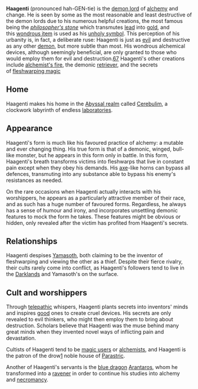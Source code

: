  **Haagenti** (pronounced hah-GEN-tie) is the [demon lord](https://pathfinderwiki.com/wiki/Demon_lord "Demon lord") of [alchemy](https://pathfinderwiki.com/wiki/Alchemy "Alchemy") and change. He is seen by some as the most reasonable and least destructive of the demon lords due to his numerous helpful creations, the most famous being the _[philosopher's stone](https://pathfinderwiki.com/w/index.php?title=Philosopher%27s_stone&action=edit&redlink=1 "Philosopher's stone (page does not exist)")_ which transmutes [lead](https://pathfinderwiki.com/wiki/Lead "Lead") into [gold](https://pathfinderwiki.com/wiki/Gold "Gold"), and this [wondrous item](https://pathfinderwiki.com/wiki/Magic_item "Magic item") is used as his [unholy symbol](https://pathfinderwiki.com/wiki/Unholy_symbol "Unholy symbol"). This perception of his urbanity is, in fact, a deliberate ruse: Haagenti is just as [evil](https://pathfinderwiki.com/wiki/Evil "Evil") and destructive as any other [demon](https://pathfinderwiki.com/wiki/Demon "Demon"), but more subtle than most. His wondrous alchemical devices, although seemingly beneficial, are only granted to those who would employ them for evil and destruction.[6](https://pathfinderwiki.com/wiki/Haagenti#cite_note-lords-of-chaos-book-of-the-damned-volume-2-16-6)[7](https://pathfinderwiki.com/wiki/Haagenti#cite_note-book-of-the-damned-sourcebook-56-7) Haagenti's other creations include [alchemist's fire](https://pathfinderwiki.com/w/index.php?title=Alchemist%27s_fire&action=edit&redlink=1 "Alchemist's fire (page does not exist)"), the demonic [retriever](https://pathfinderwiki.com/wiki/Retriever "Retriever"), and the secrets of [fleshwarping magic](https://pathfinderwiki.com/wiki/Fleshwarping "Fleshwarping")

## Home

Haagenti makes his home in the [Abyssal realm](https://pathfinderwiki.com/wiki/Abyssal_realm "Abyssal realm") called [Cerebulim](https://pathfinderwiki.com/wiki/Cerebulim "Cerebulim"), a clockwork labyrinth of endless [laboratories](https://pathfinderwiki.com/wiki/Laboratories "Laboratories").

## Appearance

Haagenti's form is much like his favoured practice of alchemy: a mutable and ever changing thing. His true form is that of a demonic, winged, bull-like monster, but he appears in this form only in battle. In this form, Haagenti's breath transforms victims into fleshwarps that live in constant pain except when they obey his demands. His [axe](https://pathfinderwiki.com/wiki/Axe "Axe")-like horns can bypass all defences, transmuting into any substance able to bypass his enemy's resistances as needed.

On the rare occasions when Haagenti actually interacts with his worshippers, he appears as a particularly attractive member of their race, and as such has a huge number of favoured forms. Regardless, he always has a sense of humour and irony, and incorporates unsettling demonic features to mock the form he takes. These features might be obvious or hidden, only revealed after the victim has profited from Haagenti's secrets.

## Relationships

Haagenti despises [Yamasoth](https://pathfinderwiki.com/wiki/Yamasoth "Yamasoth"), both claiming to be the inventor of fleshwarping and viewing the other as a thief. Despite their fierce rivalry, their cults rarely come into conflict, as Haagenti's followers tend to live in the [Darklands](https://pathfinderwiki.com/wiki/Darklands "Darklands") and Yamasoth's on the surface.

## Cult and worshippers

Through [telepathic](https://pathfinderwiki.com/wiki/Telepathy "Telepathy") whispers, Haagenti plants secrets into inventors' minds and inspires [good](https://pathfinderwiki.com/wiki/Good "Good") ones to create cruel devices. His secrets are only revealed to evil thinkers, who might then employ them to bring about destruction. Scholars believe that Haagenti was the muse behind many great minds when they invented novel ways of inflicting pain and devastation.

Cultists of Haagenti tend to be [magic users](https://pathfinderwiki.com/wiki/Magic_user "Magic user") or [alchemists](https://pathfinderwiki.com/wiki/Alchemist "Alchemist"), and Haagenti is the patron of the drow[1](https://pathfinderwiki.com/wiki/Haagenti#cite_note-drow-1) noble house of [Parastric](https://pathfinderwiki.com/wiki/House_Parastric "House Parastric").

Another of Haagenti's servants is the [blue dragon](https://pathfinderwiki.com/wiki/Blue_dragon "Blue dragon") [Arantaros](https://pathfinderwiki.com/wiki/Arantaros "Arantaros"), whom he transformed into a [ravener](https://pathfinderwiki.com/wiki/Ravener "Ravener") in order to continue his studies into alchemy and [necromancy](https://pathfinderwiki.com/wiki/Necromancy "Necromancy").